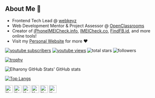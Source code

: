 ## About Me 👋
- Frontend Tech Lead @ [webkeyz](https://www.webkeyz.com/)
- Web Development Mentor & Project Assessor @ [OpenClassrooms](https://openclassrooms.com)
- Creator of [iPhoneIMEICheck.info](https://iphoneimeicheck.info/), [IMEICheck.co](https://imeicheck.co/), [FindFB.id](https://findfb.id/), and more online tools!
- Visit my [Personal Website](https://www.elharony.com/) for more ❤
 
<!-- Subscribe & Follow -->
<p align="left">
  <a href="https://www.youtube.com/channel/UCcWSbBe_s-T_gZRnqFbtyIA?sub_confirmation=1">
    <img alt="youtube subscribers" title="Subscribe to my YouTube channel" src="https://custom-icon-badges.herokuapp.com/youtube/channel/subscribers/UCcWSbBe_s-T_gZRnqFbtyIA?color=%23E05D44&label=SUBSCRIBE&logo=video&logoColor=white&style=for-the-badge&labelColor=CE4630"/></a> 
  <a href="https://www.youtube.com/channel/UCcWSbBe_s-T_gZRnqFbtyIA">
    <img alt="youtube views" title="YouTube views" src="https://custom-icon-badges.herokuapp.com/youtube/channel/views/UCcWSbBe_s-T_gZRnqFbtyIA?color=%23E1AD0E&logo=video&logoColor=white&style=for-the-badge&labelColor=C79600"/></a> 
    <img alt="total stars" title="Total stars on GitHub" src="https://custom-icon-badges.herokuapp.com/badge/dynamic/json?logo=star&color=55960c&labelColor=488207&label=Stars&style=for-the-badge&query=%24.stars&url=https://api.github-star-counter.workers.dev/user/elharony"/>
    <img alt="followers" title="Follow me on Github" src="https://custom-icon-badges.herokuapp.com/github/followers/elharony?color=236ad3&labelColor=1155ba&style=for-the-badge&logo=person-add&label=Follow&logoColor=white"/>
</p>

[![trophy](https://github-profile-trophy.vercel.app/?username=elharony)](https://github.com/elharony/github-profile-trophy)

<img alt="Elharony GitHub Stats' GitHub stats" src="https://github-readme-stats.vercel.app/api?username=elharony&count_private=1&show_icons=true">

[![Top Langs](https://github-readme-stats.vercel.app/api/top-langs/?username=elharony&layout=compact)](https://github.com/elharony/github-readme-stats)


<!-- Social Media -->
<p align="left">
  <a href="https://www.elharony.com/" target="blank"><img align="center" src="https://cdn.jsdelivr.net/npm/simple-icons@3.0.1/icons/wordpress.svg" alt="Yahya Elharony Personal Website" height="25" width="25" /></a>
  <a href="https://linkedin.com/in/elharony" target="blank"><img align="center" src="https://cdn.jsdelivr.net/npm/simple-icons@3.0.1/icons/linkedin.svg" alt="Yahya Elharony on LinkedIn" height="25" width="25" /></a>
  <a href="https://stackoverflow.com/users/5560399/elharony" target="blank"><img align="center" src="https://cdn.jsdelivr.net/npm/simple-icons@3.0.1/icons/stackoverflow.svg" alt="Yahya Elharony on Stackoverflow" height="25" width="25" /></a>
    <a href="https://www.youtube.com/channel/UCcWSbBe_s-T_gZRnqFbtyIA" target="blank"><img align="center" src="https://cdn.jsdelivr.net/npm/simple-icons@3.0.1/icons/youtube.svg" alt="Yahya Elharony on YouTube" height="25" width="25" /></a>
  <a href="https://twitter.com/yahya_elharony" target="blank"><img align="center" src="https://cdn.jsdelivr.net/npm/simple-icons@3.0.1/icons/twitter.svg" alt="Yahya Elharony on Twitter" height="25" width="25" /></a>
  <a href="https://codepen.io/elharony" target="blank"><img align="center" src="https://cdn.jsdelivr.net/npm/simple-icons@3.0.1/icons/codepen.svg" alt="Yahya Elharony on Codepen" height="25" width="25" /></a>
</p>

